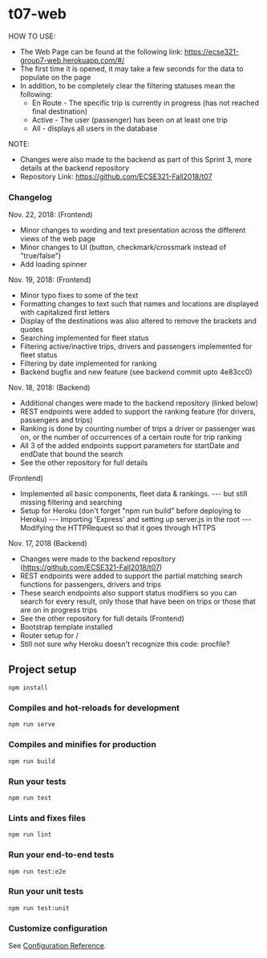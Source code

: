 # t07-web

HOW TO USE:  
- The Web Page can be found at the following link: https://ecse321-group7-web.herokuapp.com/#/
- The first time it is opened, it may take a few seconds for the data to populate on the page
- In addition, to be completely clear the filtering statuses mean the following:
  - En Route - The specific trip is currently in progress (has not reached final destination)
  - Active - The user (passenger) has been on at least one trip
  - All - displays all users in the database

NOTE:
- Changes were also made to the backend as part of this Sprint 3, more details at the backend repository
- Repository Link: https://github.com/ECSE321-Fall2018/t07

### Changelog
Nov. 22, 2018: (Frontend)
- Minor changes to wording and text presentation across the different views of the web page
- Minor changes to UI (button, checkmark/crossmark instead of "true/false")
- Add loading spinner

Nov. 19, 2018: (Frontend)
- Minor typo fixes to some of the text
- Formatting changes to text such that names and locations are displayed with capitalized first letters
- Display of the destinations was also altered to remove the brackets and quotes
- Searching implemented for fleet status
- Filtering active/inactive trips, drivers and passengers implemented for fleet status
- Filtering by date implemented for ranking
- Backend bugfix and new feature (see backend commit upto 4e83cc0)

Nov. 18, 2018: 
(Backend)
- Additional changes were made to the backend repository (linked below)
- REST endpoints were added to support the ranking feature (for drivers, passengers and trips)
- Ranking is done by counting number of trips a driver or passenger was on, or the number of occurrences of a certain route for trip ranking
- All 3 of the added endpoints support parameters for startDate and endDate that bound the search
- See the other repository for full details

(Frontend)
- Implemented all basic components, fleet data & rankings.
--- but still missing filtering and searching
- Setup for Heroku (don't forget "npm run build" before deploying to Heroku)
--- Importing 'Express' and setting up server.js in the root
--- Modifying the HTTPRequest so that it goes through HTTPS


Nov. 17, 2018
(Backend)
- Changes were made to the backend repository (https://github.com/ECSE321-Fall2018/t07)
- REST endpoints were added to support the partial matching search functions for passengers, drivers and trips
- These search endpoints also support status modifiers so you can search for every result, only those that have been on trips or those that are on in progress trips
- See the other repository for full details
(Frontend)
- Bootstrap template installed
- Router setup for /
- Still not sure why Heroku doesn't recognize this code: procfile? 

## Project setup
```
npm install
```

### Compiles and hot-reloads for development
```
npm run serve
```

### Compiles and minifies for production
```
npm run build
```

### Run your tests
```
npm run test
```

### Lints and fixes files
```
npm run lint
```

### Run your end-to-end tests
```
npm run test:e2e
```

### Run your unit tests
```
npm run test:unit
```

### Customize configuration
See [Configuration Reference](https://cli.vuejs.org/config/).
